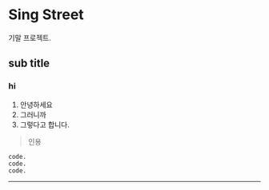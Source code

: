 # Sing Street
기말 프로젝트.
## sub title
### hi

1. 안녕하세요
2. 그러니까
3. 그렇다고 합니다.

> 인용

```
code.
code.
code.
```

<hr>